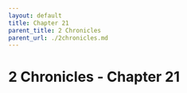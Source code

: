 ```yaml
---
layout: default
title: Chapter 21
parent_title: 2 Chronicles
parent_url: ./2chronicles.md
---
```


# 2 Chronicles - Chapter 21
